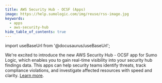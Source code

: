 ```yaml
---
title: AWS Security Hub - OCSF (Apps)
image: https://help.sumologic.com/img/reuse/rss-image.jpg
keywords:
  - apps
  - aws-security-hub
hide_table_of_contents: true    
---
```


import useBaseUrl from '@docusaurus/useBaseUrl';

We're excited to introduce the new AWS Security Hub - OCSF app for Sumo Logic, which enables you to gain real-time visibility into your security hub findings data. This apps can help security teams identify threats, track compliance violations, and investigate affected resources with speed and clarity. [Learn more](/docs/integrations/cloud-security-monitoring-analytics/aws-security-hub-ocsf).
